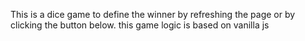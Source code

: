 This is a dice game to define the winner by refreshing the page or by clicking the button below.
this game logic is based on vanilla js
